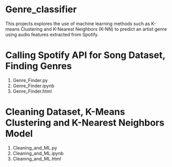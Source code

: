# Genre_classifier

This projects explores the use of machine learning methods such as K-means Clustering and K-Nearest Neighbors (K-NN) to predict an artist genre using audio features extracted from Spotify. 

# Calling Spotify API for Song Dataset, Finding Genres
1. Genre_Finder.py
2. Genre_Finder.ipynb
3. Genre_Finder.html

# Cleaning Dataset, K-Means Clustering and K-Nearest Neighbors Model
1. Cleaning_and_ML.py
2. Cleaning_and_ML.ipynb
3. Cleaning_and_ML.html
